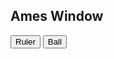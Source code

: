 ## Ames Window

<button id="ruler" type="button">Ruler</button>
<button id="ball" type="button">Ball</button>

<div id="webGlDiv" width:  700px; height: 700px; border: 1px solid black;"/> 

<script type="text/javascript" src="https://cdnjs.cloudflare.com/ajax/libs/three.js/87/three.js"></script>
<script type="text/javascript" src="/VisualComputing2022_2/sketches/Taller2/ames_window.js"></script>
